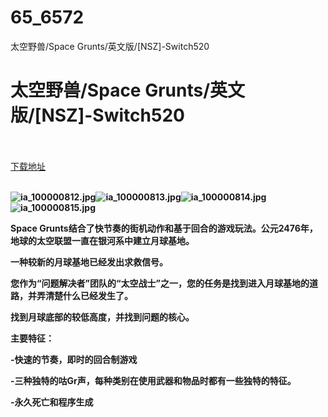 # 65_6572
太空野兽/Space Grunts/英文版/[NSZ]-Switch520
# 太空野兽/Space Grunts/英文版/[NSZ]-Switch520
 <br/></br>
[下载地址](https://www.switch520.cc/article/6572 "下载地址")
<br/></br>

<p><span><strong><img src="https://www.switch520.cc/muke_img/upload_art_20201021-1_1f1951ed507b36c14cf6de246f648de2.jpg" alt="ia_100000812.jpg" title="ia_100000812.jpg"><img src="https://www.switch520.cc/muke_img/upload_art_20201021-1_33ef0a61d477a023af9cb8119d9b93b8.jpg" alt="ia_100000813.jpg" title="ia_100000813.jpg"><img src="https://www.switch520.cc/muke_img/upload_art_20201021-1_21d7a0ac5c02ec0d6e7bda0409efe6cb.jpg" alt="ia_100000814.jpg" title="ia_100000814.jpg"><img src="https://www.switch520.cc/muke_img/upload_art_20201021-1_be6dc479eae75531bbd94c9709232d28.jpg" alt="ia_100000815.jpg" title="ia_100000815.jpg"> <br></strong></span></p>
<p></p>
<p><span><strong>Space Grunts结合了快节奏的街机动作和基于回合的游戏玩法。公元2476年，地球的太空联盟一直在银河系中建立月球基地。</strong></span></p>
<p><span><strong>一种较新的月球基地已经发出求救信号。</strong></span></p>
<p><span><strong>您作为“问题解决者”团队的“太空战士”之一，您的任务是找到进入月球基地的道路，并弄清楚什么已经发生了。</strong></span></p>
<p><span><strong>找到月球底部的较低高度，并找到问题的核心。</strong></span></p>
<p><span><strong>主要特征：</strong></span></p>
<p><span><strong>-快速的节奏，即时的回合制游戏</strong></span></p>
<p><span><strong>-三种独特的咕Gr声，每种类别在使用武器和物品时都有一些独特的特征。</strong></span></p>
<p><span><strong>-永久死亡和程序生成</strong></span></p>
<p></p>
